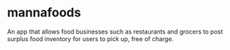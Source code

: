 # mannafoods
An app that allows food businesses such as restaurants and grocers to post surplus food inventory for users to pick up, free of charge.
